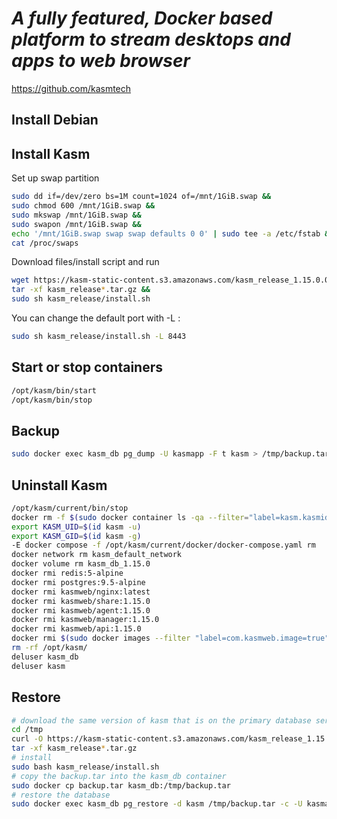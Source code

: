 # *A fully featured, Docker based platform to stream desktops and apps to web browser*
https://github.com/kasmtech
## Install Debian
## Install Kasm
Set up swap partition
```sh
sudo dd if=/dev/zero bs=1M count=1024 of=/mnt/1GiB.swap &&
sudo chmod 600 /mnt/1GiB.swap &&
sudo mkswap /mnt/1GiB.swap &&
sudo swapon /mnt/1GiB.swap &&
echo '/mnt/1GiB.swap swap swap defaults 0 0' | sudo tee -a /etc/fstab &&
cat /proc/swaps
```
Download files/install script and run
```sh
wget https://kasm-static-content.s3.amazonaws.com/kasm_release_1.15.0.06fdc8.tar.gz &&
tar -xf kasm_release*.tar.gz &&
sudo sh kasm_release/install.sh
```
You can change the default port with -L :
```sh
sudo sh kasm_release/install.sh -L 8443
```
## Start or stop containers
```sh
/opt/kasm/bin/start
/opt/kasm/bin/stop
```
## Backup
```sh
sudo docker exec kasm_db pg_dump -U kasmapp -F t kasm > /tmp/backup.tar
```
## Uninstall Kasm
```sh
/opt/kasm/current/bin/stop
docker rm -f $(sudo docker container ls -qa --filter="label=kasm.kasmid")
export KASM_UID=$(id kasm -u)
export KASM_GID=$(id kasm -g)
-E docker compose -f /opt/kasm/current/docker/docker-compose.yaml rm
docker network rm kasm_default_network
docker volume rm kasm_db_1.15.0
docker rmi redis:5-alpine
docker rmi postgres:9.5-alpine
docker rmi kasmweb/nginx:latest
docker rmi kasmweb/share:1.15.0
docker rmi kasmweb/agent:1.15.0
docker rmi kasmweb/manager:1.15.0
docker rmi kasmweb/api:1.15.0
docker rmi $(sudo docker images --filter "label=com.kasmweb.image=true" -q)
rm -rf /opt/kasm/
deluser kasm_db
deluser kasm
```
## Restore
```sh
# download the same version of kasm that is on the primary database server and unpack it
cd /tmp
curl -O https://kasm-static-content.s3.amazonaws.com/kasm_release_1.15.0.06fdc8.tar.gz
tar -xf kasm_release*.tar.gz
# install
sudo bash kasm_release/install.sh
# copy the backup.tar into the kasm_db container
sudo docker cp backup.tar kasm_db:/tmp/backup.tar
# restore the database
sudo docker exec kasm_db pg_restore -d kasm /tmp/backup.tar -c -U kasmapp
```
